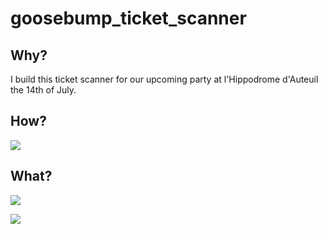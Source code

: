 # goosebump_ticket_scanner

## Why?

I build this ticket scanner for our upcoming party at l'Hippodrome d'Auteuil the 14th of July.

## How?

![](https://media.giphy.com/media/2rAHEquMrNoHst2mtX/giphy.gif)

## What?

![](https://storage.googleapis.com/slite-api-files-production/files/b0e7e72b-c87c-40cd-8c8a-c5576c9012c8/ticket_green.jpg)

![](https://storage.googleapis.com/slite-api-files-production/files/dfa85f6e-f503-4223-a9ac-5601158b8fcb/ticket_red.jpg)
